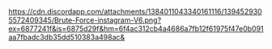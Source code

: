 https://cdn.discordapp.com/attachments/1384011043340161116/1394529305572409345/Brute-Force-instagram-V6.png?ex=6877241f&is=6875d29f&hm=6f4ac312cb4a4686a7fb12f61975f47e0b091aa7fbadc3db35dd510383a498ac&
